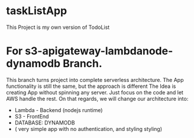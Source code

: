 # taskListApp
This Project is my own version of TodoList 


# For s3-apigateway-lambdanode-dynamodb Branch.
 This branch turns project into complete serverless architecture.
 The App functionality is still the same, but the approach is different
 The Idea is creating App without spinning any server. Just focus on the code
 and let AWS handle the rest. On that regards, we will change our architecture into:
 
- Lambda - Backend (nodejs runtime)
- S3 -    FrontEnd 
- DATABASE: DYNAMODB
- ( very simple app with no authentication, and styling styling)
 



